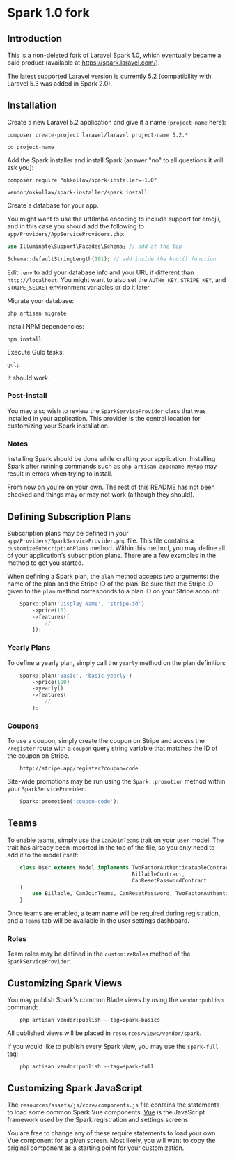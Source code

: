 # Spark 1.0 fork

## Introduction

This is a non-deleted fork of Laravel Spark 1.0, which eventually became a paid product (available at https://spark.laravel.com/).

The latest supported Laravel version is currently 5.2 (compatibility with Laravel 5.3 was added in Spark 2.0).

## Installation

Create a new Laravel 5.2 application and give it a name (`project-name` here):

```
composer create-project laravel/laravel project-name 5.2.*

cd project-name
```

Add the Spark installer and install Spark (answer "no" to all questions it will ask you):

```
composer require "nkkollaw/spark-installer=~1.0"

vendor/nkkollaw/spark-installer/spark install
```

Create a database for your app.

You might want to use the utf8mb4 encoding to include support for emojii, and in this case you should add the following to `app/Providers/AppServiceProviders.php`:

```php
use Illuminate\Support\Facades\Schema; // add at the top

Schema::defaultStringLength(191); // add inside the boot() function

```

Edit `.env` to add your database info and your URL if different than `http://localhost`. You might want to also set the `AUTHY_KEY`, `STRIPE_KEY`, and `STRIPE_SECRET` environment variables or do it later.

Migrate your database:

```
php artisan migrate
```

Install NPM dependencies:

```
npm install
```

Execute Gulp tasks:

```
gulp
```

It should work.

### Post-install

You may also wish to review the `SparkServiceProvider` class that was installed in your application. This provider is the central location for customizing your Spark installation.

### Notes

Installing Spark should be done while crafting your application. Installing Spark after running commands such as `php artisan app:name MyApp` may result in errors when trying to install.

From now on you're on your own. The rest of this README has not been checked and things may or may not work (although they should).

## Defining Subscription Plans

Subscription plans may be defined in your `app/Providers/SparkServiceProvider.php` file. This file contains a `customizeSubscriptionPlans` method. Within this method, you may define all of your application's subscription plans. There are a few examples in the method to get you started.

When defining a Spark plan, the `plan` method accepts two arguments: the name of the plan and the Stripe ID of the plan. Be sure that the Stripe ID given to the `plan` method corresponds to a plan ID on your Stripe account:
```php
	Spark::plan('Display Name', 'stripe-id')
		->price(10)
		->features([
			//
		]);
```

### Yearly Plans

To define a yearly plan, simply call the `yearly` method on the plan definition:
```php
	Spark::plan('Basic', 'basic-yearly')
		->price(100)
		->yearly()
		->features(
			//
		);
```
### Coupons

To use a coupon, simply create the coupon on Stripe and access the `/register` route with a `coupon` query string variable that matches the ID of the coupon on Stripe.

	    http://stripe.app/register?coupon=code

Site-wide promotions may be run using the `Spark::promotion` method within your `SparkServiceProvider`:
```php
	Spark::promotion('coupon-code');
```
## Teams

To enable teams, simply use the `CanJoinTeams` trait on your `User` model. The trait has already been imported in the top of the file, so you only need to add it to the model itself:
```php
	class User extends Model implements TwoFactorAuthenticatableContract,
	                                    BillableContract,
	                                    CanResetPasswordContract
	{
	    use Billable, CanJoinTeams, CanResetPassword, TwoFactorAuthenticatable;
	}
```
Once teams are enabled, a team name will be required during registration, and a `Teams` tab will be available in the user settings dashboard.

### Roles

Team roles may be defined in the `customizeRoles` method of the `SparkServiceProvider`.

<a name="customizing-spark-views"></a>
## Customizing Spark Views

You may publish Spark's common Blade views by using the `vendor:publish` command:

```
	php artisan vendor:publish --tag=spark-basics
```

All published views will be placed in `resources/views/vendor/spark`.

If you would like to publish every Spark view, you may use the `spark-full` tag:

```
	php artisan vendor:publish --tag=spark-full
```

## Customizing Spark JavaScript

The `resources/assets/js/core/components.js` file contains the statements to load some common Spark Vue components. [Vue](http://vuejs.org) is the JavaScript framework used by the Spark registration and settings screens.

You are free to change any of these require statements to load your own Vue component for a given screen. Most likely, you will want to copy the original component as a starting point for your customization.
